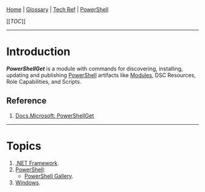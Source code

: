 [Home](/Slalom-LLC/Slalom-Consulting) | [Glossary](/Glossary) | [Tech Ref](/Tech-Ref) | [PowerShell](/Tech-Ref/Microsoft/PowerShell)

[[_TOC_]]

---
# Introduction
***PowerShellGet*** is a module with commands for discovering, installing, updating and publishing [PowerShell](/Tech-Ref/Microsoft/PowerShell) artifacts like [Modules](/Tech-Ref/Microsoft/PowerShell#Modules), DSC Resources, Role Capabilities, and Scripts.

## Reference
1. [Docs.Microsoft: PowerShellGet](https://docs.microsoft.com/en-us/powershell/module/powershellget)

---
# Topics
1. [.NET Framework](/Tech-Ref/Software-Development/NET-Framework).
1. [PowerShell](/Tech-Ref/Microsoft/PowerShell):
   - [PowerShell Gallery](/Tech-Ref/Microsoft/PowerShell/PowerShell-Gallery).
1. [Windows](/Tech-Ref/Microsoft/Microsoft-Windows).
